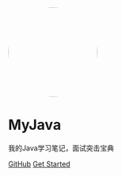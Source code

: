 <!-- _coverpage.md -->

<img width="180px" style="border-radius: 50%" bor src="http://qf5av92v7.hn-bkt.clouddn.com/MyJava/Basiclogo.png">

# **MyJava**

我的Java学习笔记，面试突击宝典

[GitHub](https://github.com/witmy/MyJava)
[Get Started](#docsify)